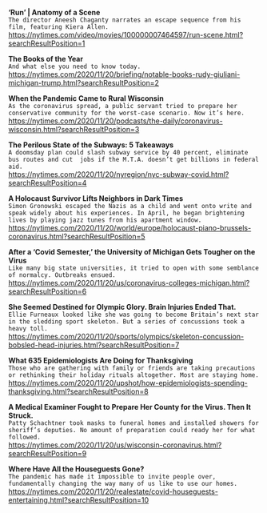 **‘Run’ | Anatomy of a Scene**\
`The director Aneesh Chaganty narrates an escape sequence from his film, featuring Kiera Allen.`\
https://nytimes.com/video/movies/100000007464597/run-scene.html?searchResultPosition=1

**The Books of the Year**\
`And what else you need to know today.`\
https://nytimes.com/2020/11/20/briefing/notable-books-rudy-giuliani-michigan-trump.html?searchResultPosition=2

**When the Pandemic Came to Rural Wisconsin**\
`As the coronavirus spread, a public servant tried to prepare her conservative community for the worst-case scenario. Now it’s here.`\
https://nytimes.com/2020/11/20/podcasts/the-daily/coronavirus-wisconsin.html?searchResultPosition=3

**The Perilous State of the Subways: 5 Takeaways**\
`A doomsday plan could slash subway service by 40 percent, eliminate  bus routes and cut  jobs if the M.T.A. doesn’t get billions in federal aid.`\
https://nytimes.com/2020/11/20/nyregion/nyc-subway-covid.html?searchResultPosition=4

**A Holocaust Survivor Lifts Neighbors in Dark Times**\
`Simon Gronowski escaped the Nazis as a child and went onto write and speak widely about his experiences. In April, he began brightening lives by playing jazz tunes from his apartment window.`\
https://nytimes.com/2020/11/20/world/europe/holocaust-piano-brussels-coronavirus.html?searchResultPosition=5

**After a ‘Covid Semester,’ the University of Michigan Gets Tougher on the Virus**\
`Like many big state universities, it tried to open with some semblance of normalcy. Outbreaks ensued.`\
https://nytimes.com/2020/11/20/us/coronavirus-colleges-michigan.html?searchResultPosition=6

**She Seemed Destined for Olympic Glory. Brain Injuries Ended That.**\
`Ellie Furneaux looked like she was going to become Britain’s next star in the sledding sport skeleton. But a series of concussions took a heavy toll.`\
https://nytimes.com/2020/11/20/sports/olympics/skeleton-concussion-bobsled-head-injuries.html?searchResultPosition=7

**What 635 Epidemiologists Are Doing for Thanksgiving**\
`Those who are gathering with family or friends are taking precautions or rethinking their holiday rituals altogether. Most are staying home.`\
https://nytimes.com/2020/11/20/upshot/how-epidemiologists-spending-thanksgiving.html?searchResultPosition=8

**A Medical Examiner Fought to Prepare Her County for the Virus. Then It Struck.**\
`Patty Schachtner took masks to funeral homes and installed showers for sheriff’s deputies. No amount of preparation could ready her for what followed.`\
https://nytimes.com/2020/11/20/us/wisconsin-coronavirus.html?searchResultPosition=9

**Where Have All the Houseguests Gone?**\
`The pandemic has made it impossible to invite people over, fundamentally changing the way many of us like to use our homes.`\
https://nytimes.com/2020/11/20/realestate/covid-houseguests-entertaining.html?searchResultPosition=10

